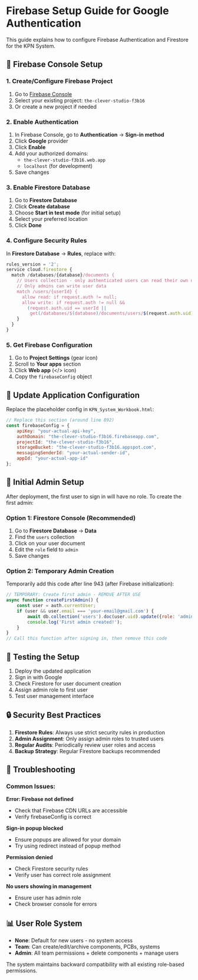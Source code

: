 # Firebase Setup Guide for Google Authentication

This guide explains how to configure Firebase Authentication and Firestore for the KPN System.

## 🔧 Firebase Console Setup

### 1. Create/Configure Firebase Project

1. Go to [Firebase Console](https://console.firebase.google.com/)
2. Select your existing project: `the-clever-studio-f3b16`
3. Or create a new project if needed

### 2. Enable Authentication

1. In Firebase Console, go to **Authentication** → **Sign-in method**
2. Click **Google** provider
3. Click **Enable**
4. Add your authorized domains:
   - `the-clever-studio-f3b16.web.app`
   - `localhost` (for development)
5. Save changes

### 3. Enable Firestore Database

1. Go to **Firestore Database**
2. Click **Create database**
3. Choose **Start in test mode** (for initial setup)
4. Select your preferred location
5. Click **Done**

### 4. Configure Security Rules

In **Firestore Database** → **Rules**, replace with:

```javascript
rules_version = '2';
service cloud.firestore {
  match /databases/{database}/documents {
    // Users collection - only authenticated users can read their own data
    // Only admins can write user data
    match /users/{userId} {
      allow read: if request.auth != null;
      allow write: if request.auth != null && 
        (request.auth.uid == userId || 
         get(/databases/$(database)/documents/users/$(request.auth.uid)).data.role == 'admin');
    }
  }
}
```

### 5. Get Firebase Configuration

1. Go to **Project Settings** (gear icon)
2. Scroll to **Your apps** section
3. Click **Web app** (</> icon)
4. Copy the `firebaseConfig` object

## 🔑 Update Application Configuration

Replace the placeholder config in `KPN_System_Workbook.html`:

```javascript
// Replace this section (around line 892)
const firebaseConfig = {
    apiKey: "your-actual-api-key",
    authDomain: "the-clever-studio-f3b16.firebaseapp.com",
    projectId: "the-clever-studio-f3b16",
    storageBucket: "the-clever-studio-f3b16.appspot.com",
    messagingSenderId: "your-actual-sender-id",
    appId: "your-actual-app-id"
};
```

## 👥 Initial Admin Setup

After deployment, the first user to sign in will have no role. To create the first admin:

### Option 1: Firestore Console (Recommended)

1. Go to **Firestore Database** → **Data**
2. Find the `users` collection
3. Click on your user document
4. Edit the `role` field to `admin`
5. Save changes

### Option 2: Temporary Admin Creation

Temporarily add this code after line 943 (after Firebase initialization):

```javascript
// TEMPORARY: Create first admin - REMOVE AFTER USE
async function createFirstAdmin() {
    const user = auth.currentUser;
    if (user && user.email === 'your-email@gmail.com') {
        await db.collection('users').doc(user.uid).update({role: 'admin'});
        console.log('First admin created!');
    }
}
// Call this function after signing in, then remove this code
```

## 🚀 Testing the Setup

1. Deploy the updated application
2. Sign in with Google
3. Check Firestore for user document creation
4. Assign admin role to first user
5. Test user management interface

## 🔒 Security Best Practices

1. **Firestore Rules**: Always use strict security rules in production
2. **Admin Assignment**: Only assign admin roles to trusted users
3. **Regular Audits**: Periodically review user roles and access
4. **Backup Strategy**: Regular Firestore backups recommended

## 🐛 Troubleshooting

### Common Issues:

**Error: Firebase not defined**
- Check that Firebase CDN URLs are accessible
- Verify firebaseConfig is correct

**Sign-in popup blocked**
- Ensure popups are allowed for your domain
- Try using redirect instead of popup method

**Permission denied**
- Check Firestore security rules
- Verify user has correct role assignment

**No users showing in management**
- Ensure user has admin role
- Check browser console for errors

## 📊 User Role System

- **None**: Default for new users - no system access
- **Team**: Can create/edit/archive components, PCBs, systems  
- **Admin**: All team permissions + delete components + manage users

The system maintains backward compatibility with all existing role-based permissions.